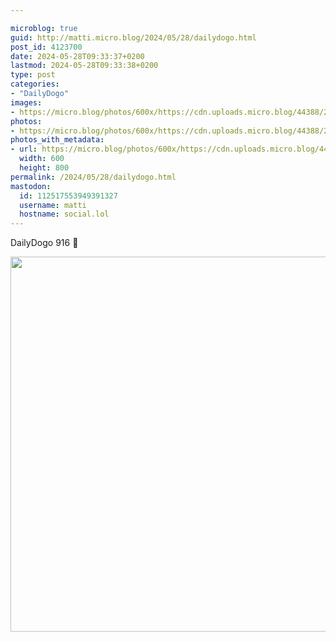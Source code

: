 ```yaml
---

microblog: true
guid: http://matti.micro.blog/2024/05/28/dailydogo.html
post_id: 4123700
date: 2024-05-28T09:33:37+0200
lastmod: 2024-05-28T09:33:38+0200
type: post
categories:
- "DailyDogo"
images:
- https://micro.blog/photos/600x/https://cdn.uploads.micro.blog/44388/2024/a982cd31f82a41ceaf9a137f51316ca6.jpg
photos:
- https://micro.blog/photos/600x/https://cdn.uploads.micro.blog/44388/2024/a982cd31f82a41ceaf9a137f51316ca6.jpg
photos_with_metadata:
- url: https://micro.blog/photos/600x/https://cdn.uploads.micro.blog/44388/2024/a982cd31f82a41ceaf9a137f51316ca6.jpg
  width: 600
  height: 800
permalink: /2024/05/28/dailydogo.html
mastodon:
  id: 112517553949391327
  username: matti
  hostname: social.lol
---
```

DailyDogo 916 🐶

<img src="https://micro.blog/photos/600x/https://blog.martin-haehnel.de/uploads/2024/a982cd31f82a41ceaf9a137f51316ca6.jpg" width="600" alt="" />
